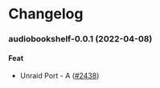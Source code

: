 # Changelog<br>


<a name="audiobookshelf-0.0.1"></a>
### audiobookshelf-0.0.1 (2022-04-08)

#### Feat

* Unraid Port - A ([#2438](https://github.com/truecharts/apps/issues/2438))

